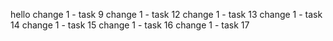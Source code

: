 hello
change 1 - task 9
change 1 - task 12
change 1 - task 13
change 1 - task 14
change 1 - task 15
change 1 - task 16
change 1 - task 17
